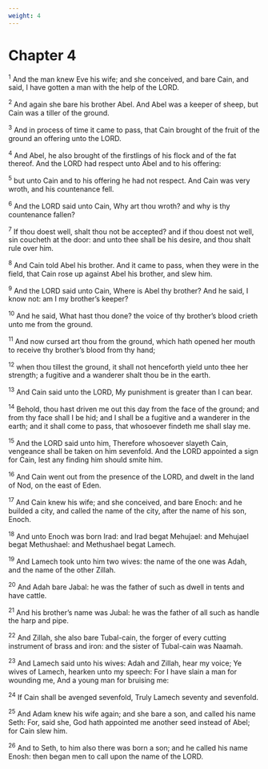 ```yaml
---
weight: 4
---
```


# Chapter 4

<sup>1</sup> And the man knew Eve his wife; and she conceived, and bare Cain, and said, I have gotten a man with the help of the LORD. 

<sup>2</sup> And again she bare his brother Abel. And Abel was a keeper of sheep, but Cain was a tiller of the ground. 

<sup>3</sup> And in process of time it came to pass, that Cain brought of the fruit of the ground an offering unto the LORD. 

<sup>4</sup> And Abel, he also brought of the firstlings of his flock and of the fat thereof. And the LORD had respect unto Abel and to his offering: 

<sup>5</sup> but unto Cain and to his offering he had not respect. And Cain was very wroth, and his countenance fell. 

<sup>6</sup> And the LORD said unto Cain, Why art thou wroth? and why is thy countenance fallen? 

<sup>7</sup> If thou doest well, shalt thou not be accepted? and if thou doest not well, sin coucheth at the door: and unto thee shall be his desire, and thou shalt rule over him. 

<sup>8</sup> And Cain told Abel his brother. And it came to pass, when they were in the field, that Cain rose up against Abel his brother, and slew him. 

<sup>9</sup> And the LORD said unto Cain, Where is Abel thy brother? And he said, I know not: am I my brother’s keeper? 

<sup>10</sup> And he said, What hast thou done? the voice of thy brother’s blood crieth unto me from the ground. 

<sup>11</sup> And now cursed art thou from the ground, which hath opened her mouth to receive thy brother’s blood from thy hand; 

<sup>12</sup> when thou tillest the ground, it shall not henceforth yield unto thee her strength; a fugitive and a wanderer shalt thou be in the earth. 

<sup>13</sup> And Cain said unto the LORD, My punishment is greater than I can bear. 

<sup>14</sup> Behold, thou hast driven me out this day from the face of the ground; and from thy face shall I be hid; and I shall be a fugitive and a wanderer in the earth; and it shall come to pass, that whosoever findeth me shall slay me. 

<sup>15</sup> And the LORD said unto him, Therefore whosoever slayeth Cain, vengeance shall be taken on him sevenfold. And the LORD appointed a sign for Cain, lest any finding him should smite him. 

<sup>16</sup> And Cain went out from the presence of the LORD, and dwelt in the land of Nod, on the east of Eden. 

<sup>17</sup> And Cain knew his wife; and she conceived, and bare Enoch: and he builded a city, and called the name of the city, after the name of his son, Enoch. 

<sup>18</sup> And unto Enoch was born Irad: and Irad begat Mehujael: and Mehujael begat Methushael: and Methushael begat Lamech. 

<sup>19</sup> And Lamech took unto him two wives: the name of the one was Adah, and the name of the other Zillah. 

<sup>20</sup> And Adah bare Jabal: he was the father of such as dwell in tents and have cattle. 

<sup>21</sup> And his brother’s name was Jubal: he was the father of all such as handle the harp and pipe. 

<sup>22</sup> And Zillah, she also bare Tubal-cain, the forger of every cutting instrument of brass and iron: and the sister of Tubal-cain was Naamah. 

<sup>23</sup> And Lamech said unto his wives: Adah and Zillah, hear my voice; Ye wives of Lamech, hearken unto my speech: For I have slain a man for wounding me, And a young man for bruising me: 

<sup>24</sup> If Cain shall be avenged sevenfold, Truly Lamech seventy and sevenfold. 

<sup>25</sup> And Adam knew his wife again; and she bare a son, and called his name Seth: For, said she, God hath appointed me another seed instead of Abel; for Cain slew him. 

<sup>26</sup> And to Seth, to him also there was born a son; and he called his name Enosh: then began men to call upon the name of the LORD. 


